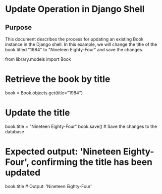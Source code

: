 # Update Operation in Django Shell
## Purpose
This document describes the process for updating an existing Book instance in the Django shell. In this example, we will change the title of the book titled "1984" to "Nineteen Eighty-Four" and save the changes.

from library.models import Book

# Retrieve the book by title
book = Book.objects.get(title="1984")

# Update the title
book.title = "Nineteen Eighty-Four"
book.save()  # Save the changes to the database

# Expected output: 'Nineteen Eighty-Four', confirming the title has been updated
book.title # Output: 'Nineteen Eighty-Four'
